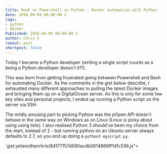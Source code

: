 ```yaml
---
title: Bash vs Powershell vs Python - Docker automation with Python
date: 2016-09-09 00:00:00 Z
tags:
- python
- docker
Published: 2016-09-09 00:00:00 Z
author: Chris S
layout: post
shortpost: false
---
```


Today I became a Python developer (writing a single script counts as a being a Python developer doesn't it?!).

This was born from getting frustrated going between Powershell and Bash for automating Docker. As the comments in the gist below describe, I exhausted many different approaches to pulling the latest Docker images and bringing them up on a DigitalOcean server. As this is only for some low key sites and personal projects, I ended up running a Python script on the server via SSH.

The mildly amusing part to picking Python was the pOpen API doesn't behave in the same way on Windows as on Linux (Linux is picky about using using lists). I also realised Python 3 should've been my choice from the start, instead of 2 - but running python on an Ubuntu server always defaults to 2.7, so you end up doing a `python3 myscript.py`.

`gist:yetanotherchris/84177157d590acdb0614866ff1d1c536.js"></script>